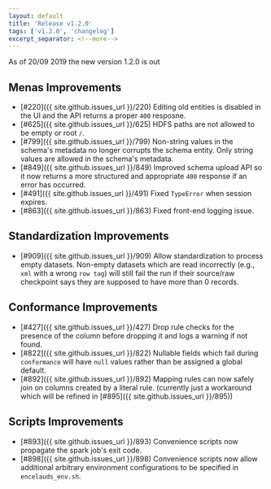 ```yaml
---
layout: default
title: 'Release v1.2.0'
tags: ['v1.2.0', 'changelog']
excerpt_separator: <!--more-->
---
```

As of 20/09 2019 the new version 1.2.0 is out
<!--more-->

## Menas Improvements
- [#220]({{ site.github.issues_url }}/220) Editing old entities is disabled in the UI and the API returns a proper `400` resposne.
- [#625]({{ site.github.issues_url }}/625) HDFS paths are not allowed to be empty or root `/`.
- [#799]({{ site.github.issues_url }}/799) Non-string values in the schema's metadata no longer corrupts the schema entity. Only string values are allowed in the schema's metadata.  
- [#849]({{ site.github.issues_url }}/849) Improved schema upload API so it now returns a more structured and appropriate `400` response if an error has occurred. 
- [#491]({{ site.github.issues_url }}/491) Fixed `TypeError` when session expires.
- [#863]({{ site.github.issues_url }}/863) Fixed front-end logging issue. 

## Standardization Improvements
- [#909]({{ site.github.issues_url }}/909) Allow standardization to process empty datasets. Non-empty datasets which are read incorrectly (e.g., `xml` with a wrong `row tag`) will still fail the run if their source/raw checkpoint says they are supposed to have more than 0 records.

## Conformance Improvements
- [#427]({{ site.github.issues_url }}/427) Drop rule checks for the presence of the column before dropping it and logs a warning if not found.
- [#822]({{ site.github.issues_url }}/822) Nullable fields which fail during `conformance` will have `null` values rather than be assigned a global default.
- [#892]({{ site.github.issues_url }}/892) Mapping rules can now safely join on columns created by a literal rule. (currently just a workaround which will be refined in [#895]({{ site.github.issues_url }}/895))

## Scripts Improvements
- [#893]({{ site.github.issues_url }}/893) Convenience scripts now propagate the spark job's exit code.
- [#898]({{ site.github.issues_url }}/898) Convenience scripts now allow additional arbitrary environment configurations to be specified in `encelauds_env.sh`.
